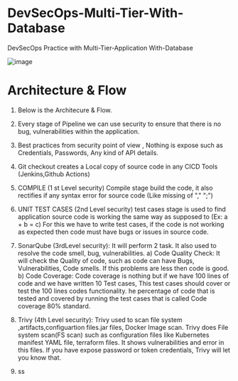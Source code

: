 # DevSecOps-Multi-Tier-With-Database
DevSecOps Practice with Multi-Tier-Application With-Database

![image](https://github.com/user-attachments/assets/afeb7634-dfe3-4b5b-bd70-2965e0523dba)


# Architecture & Flow

1.	Below is the Architecure & Flow.

2.	Every stage of Pipeline we can use security to ensure that there is no bug, vulnerabilities within the application.

3.	Best practices from security point of view , Nothing is expose such as Credentials, Passwords, Any kind of API details.

4. Git checkout creates a Local copy of source code in any CICD Tools (Jenkins,Github Actions)
   
5. COMPILE (1 st Level security) Compile stage build the code,
   it also rectifies if any syntax error for source code (Like missing of "," ";")

6. UNIT TEST CASES (2nd Level security) test cases stage is used to find application source code is working
   the same way as supposed to   (Ex: a + b = c)
   For this we have to write test cases, if the code is not working as expected then code must have bugs
   or issues in source code.

7. SonarQube (3rdLevel security):  It will perform 2 task. It also used to resolve the code smell, bug, vulnerabilities.
   a) Code Quality Check: It will  check the Quality of code, such as code can have Bugs, Vulnerabilities, Code smells.
     If this problems are less then code is good. 
   b) Code Coverage: Code coverage is nothing but if we have 100 lines of code and we have written 10 Test cases,
      This test cases should cover or test the 100 lines codes functionality.
      he percentage of code that is tested and covered by running the test cases that is called Code coverage 80% standard.
   
8. Trivy (4th Level security): Trivy used to scan file system ,artifacts,configuartion files.jar files, Docker Image scan.
   Trivy does File system scan(FS scan) such as configuration files like Kubernetes manifest YAML file, terraform files.
   It shows vulnerabilities and error in this files. If you have expose password or token credentials,
   Trivy will let you know that.
10. ss
    
